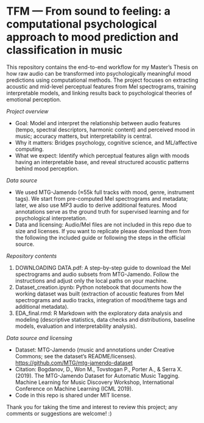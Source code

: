 # TFM — From sound to feeling: a computational psychological approach to mood prediction and classification in music

This repository contains the end-to-end workflow for my Master’s Thesis on how raw audio can be transformed into psychologically meaningful mood predictions using computational methods. The project focuses on extracting acoustic and mid-level perceptual features from Mel spectrograms, training interpretable models, and linking results back to psychological theories of emotional perception. 

*Project overview*

- Goal: Model and interpret the relationship between audio features (tempo, spectral descriptors, harmonic content) and perceived mood in music; accuracy matters, but interpretability is central. 
- Why it matters: Bridges psychology, cognitive science, and ML/affective computing. 
- What we expect: Identify which perceptual features align with moods having an interpretable base, and reveal structured acoustic patterns behind mood perception.

*Data source*

- We used MTG-Jamendo (≈55k full tracks with mood, genre, instrument tags). We start from pre-computed Mel spectrograms and metadata; later, we also use MP3 audio to derive additional features. Mood annotations serve as the ground truth for supervised learning and for psychological interpretation. 
- Data and licensing: Audio/Mel files are not included in this repo due to size and licenses. If you want to replicate please download them from the following the included guide or following the steps in the official source. 

*Repository contents*

1. DOWNLOADING DATA.pdf: A step-by-step guide to download the Mel spectrograms and audio subsets from MTG-Jamendo. Follow the instructions and adjust only the local paths on your machine.
2. Dataset_creation.ipynb: Python notebook that documents how the working dataset was built (extraction of acoustic features from Mel spectrograms and audio tracks, integration of mood/theme tags and additional metadata). 
3. EDA_final.rmd: R Markdown with the exploratory data analysis and modeling (descriptive statistics, data checks and distributions, baseline models, evaluation and interpretability analysis).

*Data source and licensing*

- Dataset: MTG-Jamendo (music and annotations under Creative Commons; see the dataset’s README/licenses). https://github.com/MTG/mtg-jamendo-dataset 
- Citation: Bogdanov, D., Won M., Tovstogan P., Porter A., & Serra X. (2019). The MTG-Jamendo Dataset for Automatic Music Tagging. Machine Learning for Music Discovery Workshop, International Conference on Machine Learning (ICML 2019). 
- Code in this repo is shared under MIT license.

Thank you for taking the time and interest to review this project; any comments or suggestions are welcome! :)
